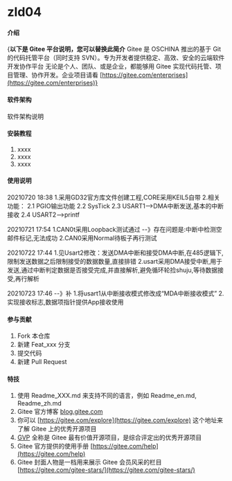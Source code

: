 # zld04

#### 介绍
{**以下是 Gitee 平台说明，您可以替换此简介**
Gitee 是 OSCHINA 推出的基于 Git 的代码托管平台（同时支持 SVN）。专为开发者提供稳定、高效、安全的云端软件开发协作平台
无论是个人、团队、或是企业，都能够用 Gitee 实现代码托管、项目管理、协作开发。企业项目请看 [https://gitee.com/enterprises](https://gitee.com/enterprises)}

#### 软件架构
软件架构说明


#### 安装教程

1.  xxxx
2.  xxxx
3.  xxxx

#### 使用说明

20210720 18:38
1.采用GD32官方库文件创建工程,CORE采用KEIL5自带
2.相关功能：
	2.1 PGIO输出功能
	2.2 SysTick
	2.3 USART1-->DMA中断发送,基本的中断接收
	2.4 USART2-->printf
	
20210721 17:54
1.CAN0t采用Loopback测试通过
 --》存在问题是:中断中检测空邮件标记,无法成功
 2.CAN0采用Normal待板子再行测试	
 

20210722 17:44
1.见Usart2修改：发送DMA中断和接受DMA中断,在485逻辑下,限制发送数据之后限制接受的数据数量,直接排错
2.usart采用DMA接受中断,用于发送,通过中断判定数据是否接受完成,并直接解析,避免循环轮捡shuju,等待数据接受,再行解析

20210723 17:46 --》补
1.将usart1从中断接收模式修改成“MDA中断接收模式”
2.实现接收标志,数据项指针提供App接收使用


#### 参与贡献

1.  Fork 本仓库
2.  新建 Feat_xxx 分支
3.  提交代码
4.  新建 Pull Request


#### 特技

1.  使用 Readme\_XXX.md 来支持不同的语言，例如 Readme\_en.md, Readme\_zh.md
2.  Gitee 官方博客 [blog.gitee.com](https://blog.gitee.com)
3.  你可以 [https://gitee.com/explore](https://gitee.com/explore) 这个地址来了解 Gitee 上的优秀开源项目
4.  [GVP](https://gitee.com/gvp) 全称是 Gitee 最有价值开源项目，是综合评定出的优秀开源项目
5.  Gitee 官方提供的使用手册 [https://gitee.com/help](https://gitee.com/help)
6.  Gitee 封面人物是一档用来展示 Gitee 会员风采的栏目 [https://gitee.com/gitee-stars/](https://gitee.com/gitee-stars/)

